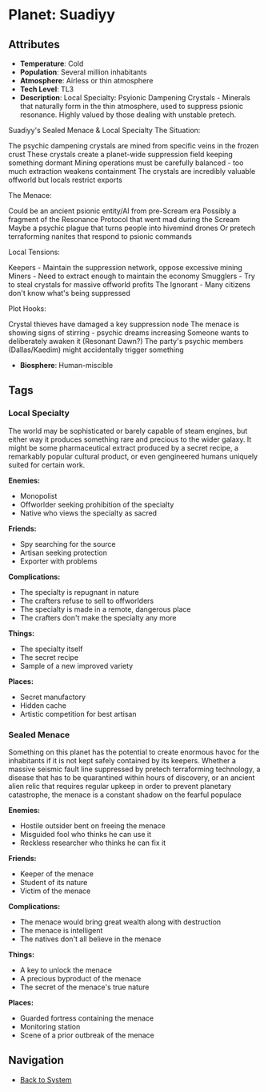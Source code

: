 # Planet: Suadiyy

## Attributes
- **Temperature**: Cold
- **Population**: Several million inhabitants
- **Atmosphere**: Airless or thin atmosphere
- **Tech Level**: TL3
- **Description**:  Local Specialty: Psyionic Dampening Crystals - Minerals that naturally form in the thin atmosphere, used to suppress psionic resonance. Highly valued by those dealing with unstable pretech.

Suadiyy's Sealed Menace & Local Specialty
The Situation:

The psychic dampening crystals are mined from specific veins in the frozen crust
These crystals create a planet-wide suppression field keeping something dormant
Mining operations must be carefully balanced - too much extraction weakens containment
The crystals are incredibly valuable offworld but locals restrict exports

The Menace:

Could be an ancient psionic entity/AI from pre-Scream era
Possibly a fragment of the Resonance Protocol that went mad during the Scream
Maybe a psychic plague that turns people into hivemind drones
Or pretech terraforming nanites that respond to psionic commands

Local Tensions:

Keepers - Maintain the suppression network, oppose excessive mining
Miners - Need to extract enough to maintain the economy
Smugglers - Try to steal crystals for massive offworld profits
The Ignorant - Many citizens don't know what's being suppressed

Plot Hooks:

Crystal thieves have damaged a key suppression node
The menace is showing signs of stirring - psychic dreams increasing
Someone wants to deliberately awaken it (Resonant Dawn?)
The party's psychic members (Dallas/Kaedim) might accidentally trigger something
- **Biosphere**: Human-miscible

## Tags

### Local Specialty

The world may be sophisticated or barely capable of steam engines, but either way it produces something rare and precious to the wider galaxy. It might be some pharmaceutical extract produced by a secret recipe, a remarkably popular cultural product, or even gengineered humans uniquely suited for certain work.

**Enemies:**
- Monopolist
- Offworlder seeking prohibition of the specialty
- Native who views the specialty as sacred

**Friends:**
- Spy searching for the source
- Artisan seeking protection
- Exporter with problems

**Complications:**
- The specialty is repugnant in nature
- The crafters refuse to sell to offworlders
- The specialty is made in a remote, dangerous place
- The crafters don't make the specialty any more

**Things:**
- The specialty itself
- The secret recipe
- Sample of a new improved variety

**Places:**
- Secret manufactory
- Hidden cache
- Artistic competition for best artisan

### Sealed Menace

Something on this planet has the potential to create enormous havoc for the inhabitants if it is not kept safely contained by its keepers. Whether a massive seismic fault line suppressed by pretech terraforming technology, a disease that has to be quarantined within hours of discovery, or an ancient alien relic that requires regular upkeep in order to prevent planetary catastrophe, the menace is a constant shadow on the fearful populace

**Enemies:**
- Hostile outsider bent on freeing the menace
- Misguided fool who thinks he can use it
- Reckless researcher who thinks he can fix it

**Friends:**
- Keeper of the menace
- Student of its nature
- Victim of the menace

**Complications:**
- The menace would bring great wealth along with destruction
- The menace is intelligent
- The natives don't all believe in the menace

**Things:**
- A key to unlock the menace
- A precious byproduct of the menace
- The secret of the menace's true nature

**Places:**
- Guarded fortress containing the menace
- Monitoring station
- Scene of a prior outbreak of the menace

## Navigation
- [Back to System](../system.md)
